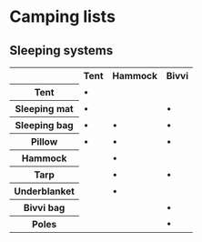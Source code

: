 # Camping lists

## Sleeping systems

<table>
<tr><th></th><th>Tent</th><th>Hammock</th><th>Bivvi</th></tr>
<tr><th>Tent</th><td>•</td><td></td><td></td></tr>
<tr><th>Sleeping mat</th><td>•</td><td></td><td>•</td></tr>
<tr><th>Sleeping bag</th><td>•</td><td>•</td><td>•</td></tr>
<tr><th>Pillow</th><td>•</td><td>•</td><td>•</td></tr>
<tr><th>Hammock</th><td></td><td>•</td><td></td></tr>
<tr><th>Tarp</th><td></td><td>•</td><td>•</td></tr>
<tr><th>Underblanket</th><td></td><td>•</td><td></td></tr>
<tr><th>Bivvi bag</th><td></td><td></td><td>•</td></tr>
<tr><th>Poles</th><td></td><td></td><td>•</td></tr>
</table>
